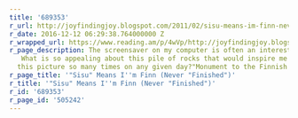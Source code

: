 ```yaml
---
title: '689353'
r_url: http://joyfindingjoy.blogspot.com/2011/02/sisu-means-im-finn-never-finished.html
r_date: 2016-12-12 06:29:38.764000000 Z
r_wrapped_url: https://www.reading.am/p/4wVp/http://joyfindingjoy.blogspot.com/2011/02/sisu-means-im-finn-never-finished.html
r_page_description: The screensaver on my computer is often an interesting conversation-starter.
   What is so appealing about this pile of rocks that would inspire me to look at
  this picture so many times on any given day?"Monument to the Finnish sisu" on...
r_page_title: '"Sisu" Means I''m Finn (Never "Finished")'
r_title: '"Sisu" Means I''m Finn (Never "Finished")'
r_id: '689353'
r_page_id: '505242'
---
```


